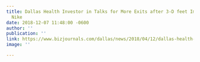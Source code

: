 ```yaml
---
title: Dallas Health Investor in Talks for More Exits after 3-D feet Imager Sold to
  Nike
date: 2018-12-07 11:48:00 -0600
author: ''
publication: ''
link: https://www.bizjournals.com/dallas/news/2018/04/12/dallas-health-investor-in-talks-for-more-exits.html
image: ''

---
```

